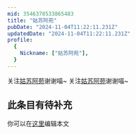 ```yaml
---
mid: 3546378533865483
title: "姑苏阿苑"
pubDate: "2024-11-04T11:22:11.231Z"
updatedDate: "2024-11-04T11:22:11.231Z"
profile:
  {
    Nickname: ["姑苏阿苑"],
  }
---
```


关注[姑苏阿苑](https://space.bilibili.com/3546378533865483)谢谢喵~ 关注[姑苏阿苑](https://space.bilibili.com/3546378533865483)谢谢喵~

## 此条目有待补充
你可以在[这里](https://github.com/Yuhanawa/VTuber.ICU-Content/edit/master/v/姑苏阿苑/index.md)编辑本文
